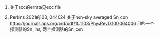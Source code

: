 1. 关于ecc的errata见ecc file

2. Perkins 2021的103, 044024 关于non-sky averaged Sn_con https://journals.aps.org/prd/pdf/10.1103/PhysRevD.100.064006 用的一个探测器的Sn_ins, 两个探测器的Sn_con

